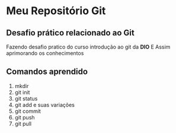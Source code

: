 # Meu Repositório Git
## Desafio prático relacionado ao Git

Fazendo desafio pratico do curso introdução ao git da **DIO**
E Assim aprimorando os conhecimentos

## Comandos aprendido

1. mkdir 
2. git init 
3. git status
4. git add e suas variações
5. git commit 
6. git push
7. git pull